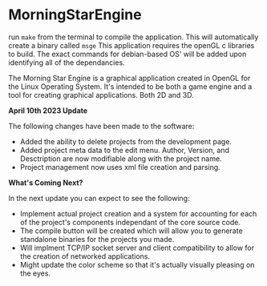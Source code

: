 # MorningStarEngine

run <code>make</code> from the terminal to compile the application. This will automatically create a binary called <code>msge</code>
This application requires the openGL c libraries to build. The exact commands for debian-based OS' will be added upon identifying all of the dependancies.

The Morning Star Engine is a graphical application created in OpenGL for the Linux Operating System. It's intended to be both a game engine and a tool for creating graphical applications. Both 2D and 3D. 

<b>April 10th 2023 Update</b>

The following changes have been made to the software:
<ul>
<li>Added the ability to delete projects from the development page.</li>
<li>Added project meta data to the edit menu. Author, Version, and Desctription are now modifiable along with the project name.</li>
<li>Project management now uses xml file creation and parsing.</li>
</ul>

<b>What's Coming Next?</b>
<p>
	In the next update you can expect to see the following:
</p>
<ul>
<li>Implement actual project creation and a system for accounting for each of the project's components independant of the core source code.</li>
<li>The compile button will be created which will allow you to generate standalone binaries for the projects you made.</li>
<li>Will implment TCP/IP socket server and client compatibility to allow for the creation of networked applications.</li>
<li>Might update the color scheme so that it's actually visually pleasing on the eyes.</li>
</ul>
